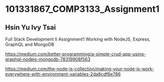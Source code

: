 # 101331867_COMP3133_Assignment1
## Hsin Yu Ivy Tsai
Full Stack Development II Assignment1
Working with NodeJS, Express, GraphQL and MongoDB

https://medium.com/better-programming/a-simple-crud-app-using-graphql-nodejs-mongodb-78319908f563

https://medium.com/the-node-js-collection/making-your-node-js-work-everywhere-with-environment-variables-2da8cdf6e786 
